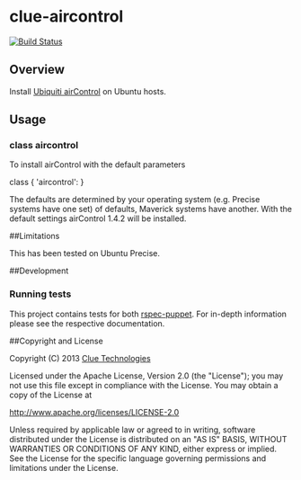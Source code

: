 clue-aircontrol
===============

[![Build Status](https://travis-ci.org/cluetechnologies/clue-aircontrol.png?branch=master)](https://travis-ci.org/cluetechnologies/clue-aircontrol)
## Overview

Install [Ubiquiti airControl](http://wiki.ubnt.com/index.php?title=Aircontrol) on Ubuntu hosts.

## Usage

### class aircontrol

To install airControl with the default parameters

  class { 'aircontrol': }

The defaults are determined by your operating system (e.g. Precise systems have one set) of defaults, Maverick systems have another.  With the default settings airControl 1.4.2 will be installed.

##Limitations

This has been tested on Ubuntu Precise.

##Development

### Running tests

This project contains tests for both [rspec-puppet](http://rspec-puppet.com/). For in-depth information please see the respective documentation.

##Copyright and License

Copyright (C) 2013 [Clue Technologies](https://www.clue.co.za/)

Licensed under the Apache License, Version 2.0 (the "License");
you may not use this file except in compliance with the License.
You may obtain a copy of the License at

  http://www.apache.org/licenses/LICENSE-2.0

Unless required by applicable law or agreed to in writing, software
distributed under the License is distributed on an "AS IS" BASIS,
WITHOUT WARRANTIES OR CONDITIONS OF ANY KIND, either express or implied.
See the License for the specific language governing permissions and
limitations under the License.